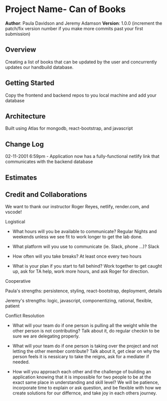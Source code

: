 # Project Name- Can of Books

**Author**: Paula Davidson and Jeremy Adamson
**Version**: 1.0.0 (increment the patch/fix version number if you make more commits past your first submission)

## Overview

Creating a list of books that can be updated by the user and concurrently updates our handbuild database.

## Getting Started

Copy the frontend and backend repos to you local machine and add your database

## Architecture

Built using Atlas for mongodb, react-bootstrap, and javascript

## Change Log

02-11-2001 6:59pm - Application now has a fully-functional netlify link that communicates with the backend database

## Estimates

## Credit and Collaborations

We want to thank our instructor Roger Reyes, netlify, render.com, and vscode!

Logistical

* What hours will you be available to communicate?
Regular Nights and weekends unless we see fit to work longer to get the lab done.

* What platform will you use to communicate (ie. Slack, phone …)?
Slack

* How often will you take breaks?
At least once every two hours

* What is your plan if you start to fall behind?
Work together to get caught up, ask for TA help, work more hours, and ask Roger for direction.

Cooperative

Paula's strengths: persistence, styling, react-bootstrap, deployment, details

Jeremy's strengths: logic, javascript, componentizing, rational, flexible, patient

Conflict Resolution

* What will your team do if one person is pulling all the weight while the other person is not contributing?
Talk about it, do regular checkin to be sure we are delegating properly.

* What will your team do if one person is taking over the project and not letting the other member contribute?
Talk about it, get clear on why the person feels it is nessicary to take the reigns, ask for a mediater if needed.

* How will you approach each other and the challenge of building an application knowing that it is impossible for two people to be at the exact same place in understanding and skill level?
We will be patience, incorporate time to explain or ask question, and be flexible with how we create solutions for our differnce, and take joy in each others journey.
